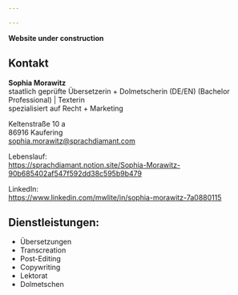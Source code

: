 ```yaml
---

---
```


**Website under construction**

## Kontakt
**Sophia Morawitz** <br>
staatlich geprüfte Übersetzerin + Dolmetscherin (DE/EN) (Bachelor Professional) | Texterin <br>
spezialisiert auf Recht + Marketing <br>

Keltenstraße 10 a <br>
86916 Kaufering <br>
sophia.morawitz@sprachdiamant.com <br> 

Lebenslauf: <br>
https://sprachdiamant.notion.site/Sophia-Morawitz-90b685402af547f592dd38c595b9b479 <br>

LinkedIn: <br>
https://www.linkedin.com/mwlite/in/sophia-morawitz-7a0880115 <br>

## Dienstleistungen: <br>
- Übersetzungen <br>
- Transcreation <br>
- Post-Editing <br>
- Copywriting <br>
- Lektorat <br>
- Dolmetschen <br>









